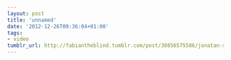 ```yaml
---
layout: post
title: 'unnamed'
date: '2012-12-26T09:36:04+01:00'
tags:
- video
tumblr_url: http://fabiantheblind.tumblr.com/post/38856575586/jonatan-schwenk-saz-this-is-the-opener-for-a
---
```


